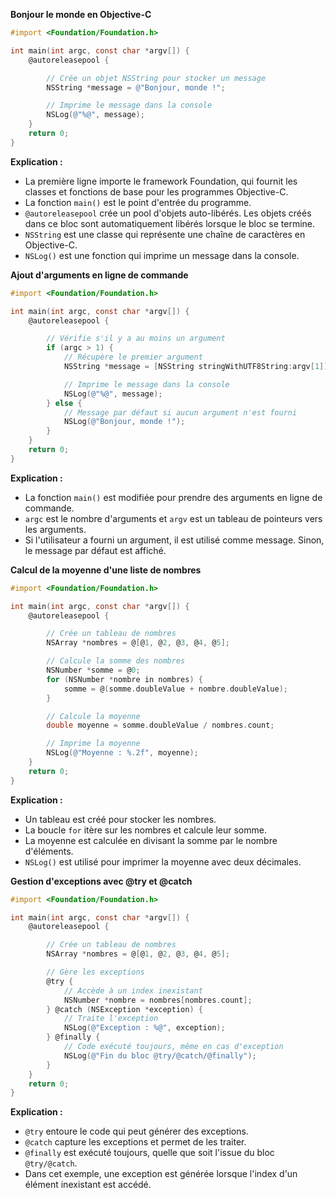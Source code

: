 **Bonjour le monde en Objective-C**

```objective-c
#import <Foundation/Foundation.h>

int main(int argc, const char *argv[]) {
    @autoreleasepool {

        // Crée un objet NSString pour stocker un message
        NSString *message = @"Bonjour, monde !";

        // Imprime le message dans la console
        NSLog(@"%@", message);
    }
    return 0;
}
```

**Explication :**

* La première ligne importe le framework Foundation, qui fournit les classes et fonctions de base pour les programmes Objective-C.
* La fonction `main()` est le point d'entrée du programme.
* `@autoreleasepool` crée un pool d'objets auto-libérés. Les objets créés dans ce bloc sont automatiquement libérés lorsque le bloc se termine.
* `NSString` est une classe qui représente une chaîne de caractères en Objective-C.
* `NSLog()` est une fonction qui imprime un message dans la console.

**Ajout d'arguments en ligne de commande**

```objective-c
#import <Foundation/Foundation.h>

int main(int argc, const char *argv[]) {
    @autoreleasepool {

        // Vérifie s'il y a au moins un argument
        if (argc > 1) {
            // Récupère le premier argument
            NSString *message = [NSString stringWithUTF8String:argv[1]];

            // Imprime le message dans la console
            NSLog(@"%@", message);
        } else {
            // Message par défaut si aucun argument n'est fourni
            NSLog(@"Bonjour, monde !");
        }
    }
    return 0;
}
```

**Explication :**

* La fonction `main()` est modifiée pour prendre des arguments en ligne de commande.
* `argc` est le nombre d'arguments et `argv` est un tableau de pointeurs vers les arguments.
* Si l'utilisateur a fourni un argument, il est utilisé comme message. Sinon, le message par défaut est affiché.

**Calcul de la moyenne d'une liste de nombres**

```objective-c
#import <Foundation/Foundation.h>

int main(int argc, const char *argv[]) {
    @autoreleasepool {

        // Crée un tableau de nombres
        NSArray *nombres = @[@1, @2, @3, @4, @5];

        // Calcule la somme des nombres
        NSNumber *somme = @0;
        for (NSNumber *nombre in nombres) {
            somme = @(somme.doubleValue + nombre.doubleValue);
        }

        // Calcule la moyenne
        double moyenne = somme.doubleValue / nombres.count;

        // Imprime la moyenne
        NSLog(@"Moyenne : %.2f", moyenne);
    }
    return 0;
}
```

**Explication :**

* Un tableau est créé pour stocker les nombres.
* La boucle `for` itère sur les nombres et calcule leur somme.
* La moyenne est calculée en divisant la somme par le nombre d'éléments.
* `NSLog()` est utilisé pour imprimer la moyenne avec deux décimales.

**Gestion d'exceptions avec @try et @catch**

```objective-c
#import <Foundation/Foundation.h>

int main(int argc, const char *argv[]) {
    @autoreleasepool {

        // Crée un tableau de nombres
        NSArray *nombres = @[@1, @2, @3, @4, @5];

        // Gère les exceptions
        @try {
            // Accède à un index inexistant
            NSNumber *nombre = nombres[nombres.count];
        } @catch (NSException *exception) {
            // Traite l'exception
            NSLog(@"Exception : %@", exception);
        } @finally {
            // Code exécuté toujours, même en cas d'exception
            NSLog(@"Fin du bloc @try/@catch/@finally");
        }
    }
    return 0;
}
```

**Explication :**

* `@try` entoure le code qui peut générer des exceptions.
* `@catch` capture les exceptions et permet de les traiter.
* `@finally` est exécuté toujours, quelle que soit l'issue du bloc `@try/@catch`.
* Dans cet exemple, une exception est générée lorsque l'index d'un élément inexistant est accédé.